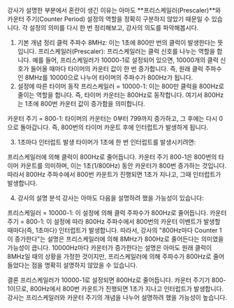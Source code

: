 강사가 설명한 부분에서 혼란이 생긴 이유는 아마도 **프리스케일러(Prescaler)**와 카운터 주기(Counter Period) 설정의 역할을 정확히 구분하지 않았기 때문일 수 있습니다. 각 설정의 의미를 다시 한 번 정리해보고, 강사의 의도를 파악해봅시다.

1. 기본 개념 정리
   클럭 주파수 8MHz: 이는 1초에 800만 번의 클럭이 발생한다는 뜻입니다.
   프리스케일러(Prescaler): 프리스케일러는 클럭 신호를 나누는 역할을 합니다. 예를 들어, 프리스케일러가 10000-1로 설정되어 있으면, 10000개의 클럭 신호가 들어올 때마다 타이머의 카운터 값이 한 번 증가합니다. 즉, 원래 클럭 주파수인 8MHz를 10000으로 나누어 타이머의 주파수가 800Hz가 됩니다.
2. 설정에 따른 타이머 동작
   프리스케일러 = 10000-1: 이는 800만 클럭을 800Hz로 줄이는 역할을 합니다. 즉, 타이머 카운터는 800Hz로 동작합니다. 여기서 800Hz는 1초에 800번 카운터 값이 증가함을 의미합니다.

카운터 주기 = 800-1: 타이머의 카운터는 0부터 799까지 증가하고, 그 후에는 다시 0으로 돌아갑니다. 즉, 800번의 타이머 카운트 후에 인터럽트가 발생하게 됩니다.

3. 1초마다 인터럽트 발생
   타이머가 1초에 한 번 인터럽트를 발생시키려면:

프리스케일러에 의해 클럭이 800Hz로 줄어듭니다.
카운터 주기 800-1은 800번의 타이머 카운트를 의미하며, 이는 1초(1/800Hz) 동안 카운터가 800번 증가하는 것입니다.
따라서 800Hz 주파수에서 800번 카운트가 진행되면 1초가 지나고, 그때 인터럽트가 발생합니다.

4. 강사의 설명 분석
   강사는 아마도 다음을 설명하려 했을 가능성이 있습니다:

프리스케일러 = 10000-1: 이 설정에 의해 클럭 주파수가 800Hz로 줄어듭니다.
카운터 주기 = 800-1: 이 설정에 따라 800Hz 주파수에서 800번의 카운터 이벤트가 발생할 때마다(즉, 1초마다) 인터럽트가 발생합니다.
따라서, 강사의 "800Hz마다 Counter 1이 증가한다"는 설명은 프리스케일러에 의해 8MHz가 800Hz로 줄어든다는 의미였을 가능성이 큽니다. 10000Hz마다 카운터가 증가한다는 설명은 아마도 원래 클럭이 8MHz일 때의 상황을 가정한 것이지만, 프리스케일러에 의해 주파수가 800Hz로 줄어들었다는 점을 명확히 설명하지 않았을 수 있습니다.

결론
프리스케일러가 10000-1로 설정되면 800Hz로 줄어듭니다.
카운터 주기가 800-1이므로, 800Hz에서 800번 카운트가 진행되면 1초가 지나고 인터럽트가 발생합니다.
강사는 프리스케일러와 카운터 주기의 개념을 나누어 설명하려 했을 가능성이 높습니다.
